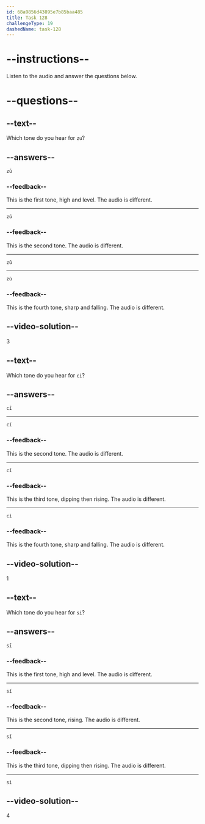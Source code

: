 ```yaml
---
id: 68a9856d43895e7b85baa485
title: Task 128
challengeType: 19
dashedName: task-128
---
```


<!-- (Audio) A: zǔ, cī, sì -->

# --instructions--

Listen to the audio and answer the questions below.

# --questions--

## --text--

Which tone do you hear for `zu`?

## --answers--

`zū`

### --feedback--

This is the first tone, high and level. The audio is different.

---

`zú`

### --feedback--

This is the second tone. The audio is different.

---

`zǔ`

---

`zù`

### --feedback--

This is the fourth tone, sharp and falling. The audio is different.

## --video-solution--

3

## --text--

Which tone do you hear for `ci`?

## --answers--

`cī`

---

`cí`

### --feedback--

This is the second tone. The audio is different.

---

`cǐ`

### --feedback--

This is the third tone, dipping then rising. The audio is different.

---

`cì`

### --feedback--

This is the fourth tone, sharp and falling. The audio is different.

## --video-solution--

1

## --text--

Which tone do you hear for `si`?

## --answers--

`sī`

### --feedback--

This is the first tone, high and level. The audio is different.

---

`sí`

### --feedback--

This is the second tone, rising. The audio is different.

---

`sǐ`

### --feedback--

This is the third tone, dipping then rising. The audio is different.

---

`sì`

## --video-solution--

4
